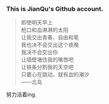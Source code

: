 ### This is JianQu's Github account.
> 即使明天早上  
> 枪口和血淋淋的太阳  
> 让我交出青春、自由和笔  
> 我也决不会交出这个夜晚  
> 我决不会交出你  
> 让墙壁堵住我的嘴唇吧  
> 让铁条分割我的天空吧  
> 只要心在跳动，就有血的潮汐  
> ——北岛  

努力活着ing.
